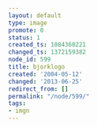 ```yaml
---
layout: default
type: image
promote: 0
status: 1
created_ts: 1084360221
changed_ts: 1372159382
node_id: 599
title: bjorklogo
created: '2004-05-12'
changed: '2013-06-25'
redirect_from: []
permalink: "/node/599/"
tags:
- imgn
---
```


